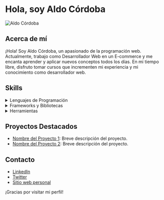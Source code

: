<!-- README.md -->

# Hola, soy Aldo Córdoba

<img src="https://avatars.githubusercontent.com/u/134328269?v=4" alt="Aldo Córdoba" width="100" height="100">

## Acerca de mí

¡Hola! Soy Aldo Córdoba, un apasionado de la programación web. Actualmente, trabajo como Desarrollador Web en un E-commerce y me encanta aprender y aplicar nuevos conceptos todos los días. En mi tiempo libre, disfruto tomar cursos que incrementen mi experiencia y mi conocimiento como desarrollador web.

## Skills

<details>
  <summary>Lenguajes de Programación</summary>
  <ul>
    <br>
    <img src="https://raw.githubusercontent.com/devicons/devicon/master/icons/html5/html5-original.svg" alt="HTML" width="40" height="40">
    <img src="https://raw.githubusercontent.com/devicons/devicon/master/icons/css3/css3-plain-wordmark.svg" alt="CSS" width="40" height="40">
    <img src="https://raw.githubusercontent.com/devicons/devicon/master/icons/javascript/javascript-original.svg" alt="Javascript" width="40" height="40">
    <img src="https://raw.githubusercontent.com/devicons/devicon/master/icons/csharp/csharp-original.svg" alt="C#" width="40" height="40">
    <img src="https://raw.githubusercontent.com/devicons/devicon/master/icons/php/php-original.svg" alt="PHP" width="40" height="40">
  </ul>
</details>

<details>
  <summary>Frameworks y Bibliotecas</summary>
  <ul>
    <br>
    <img src="https://raw.githubusercontent.com/devicons/devicon/master/icons/laravel/laravel-plain-wordmark.svg" alt="Laravel" width="40" height="40">
    <img src="https://raw.githubusercontent.com/devicons/devicon/master/icons/vuejs/vuejs-original.svg" alt="Vue.js" width="34" height="40">
    <img src="https://raw.githubusercontent.com/devicons/devicon/master/icons/bootstrap/bootstrap-original.svg" alt="Bootstrap" width="40" height="40">
  </ul>
</details>

<details>
  <summary>Herramientas</summary>
  <ul>
    <br>
    <img src="https://raw.githubusercontent.com/devicons/devicon/master/icons/git/git-original.svg" alt="GIT" width="40" height="40">
    <img src="https://upload.wikimedia.org/wikipedia/commons/thumb/9/9a/Visual_Studio_Code_1.35_icon.svg/768px-Visual_Studio_Code_1.35_icon.svg.png" alt="Visual Studio Code" width="40" height="40">
  </ul>
</details>

## Proyectos Destacados

- [Nombre del Proyecto 1](enlace-al-proyecto-1): Breve descripción del proyecto.
- [Nombre del Proyecto 2](enlace-al-proyecto-2): Breve descripción del proyecto.

## Contacto

- [LinkedIn](enlace-a-tu-perfil-de-LinkedIn)
- [Twitter](enlace-a-tu-perfil-de-Twitter)
- [Sitio web personal](enlace-a-tu-sitio-web)

¡Gracias por visitar mi perfil!
